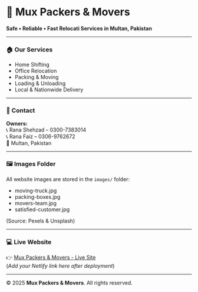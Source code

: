 
# 🚚 Mux Packers & Movers

**Safe • Reliable • Fast Relocati Services in Multan, Pakistan**

---

### 🏠 Our Services
- Home Shifting  
- Office Relocation  
- Packing & Moving  
- Loading & Unloading  
- Local & Nationwide Delivery  

---

### 👥 Contact
**Owners:**  
📞 Rana Shehzad – 0300-7383014  
📞 Rana Faiz – 0306-9762672  
📍 Multan, Pakistan  

---

### 🖼️ Images Folder
All website images are stored in the `images/` folder:
- moving-truck.jpg  
- packing-boxes.jpg  
- movers-team.jpg  
- satisfied-customer.jpg  

(Source: Pexels & Unsplash)

---

### 💻 Live Website
👉 [Mux Packers & Movers - Live Site](#)  
(*Add your Netlify link here after deployment*)

---

© 2025 **Mux Packers & Movers**. All rights reserved.
